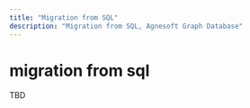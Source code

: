 ```yaml
---
title: "Migration from SQL"
description: "Migration from SQL, Agnesoft Graph Database"
---
```


# migration from sql

TBD
